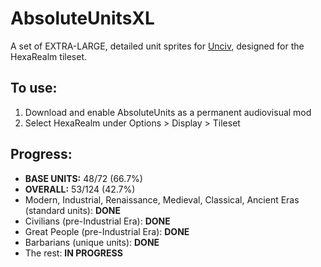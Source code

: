 # AbsoluteUnitsXL

A set of EXTRA-LARGE, detailed unit sprites for [Unciv](https://github.com/yairm210/Unciv), designed for the HexaRealm tileset. 

## To use: 
1. Download and enable AbsoluteUnits as a permanent audiovisual mod
2. Select HexaRealm under Options > Display > Tileset

## Progress:
  * **BASE UNITS:** 48/72 (66.7%)
  * **OVERALL:** 53/124 (42.7%)
  * Modern, Industrial, Renaissance, Medieval, Classical, Ancient Eras (standard units): **DONE**
  * Civilians (pre-Industrial Era): **DONE**
  * Great People (pre-Industrial Era): **DONE**
  * Barbarians (unique units): **DONE**
  * The rest: **IN PROGRESS**
